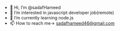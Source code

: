 - 👋 Hi, I’m @sadafHameed
- 👀 I’m interested in javascript developer job(remote)
- 🌱 I’m currently learning node.js
- 📫 How to reach me-> sadafhameed46@gmail.com

<!---
saddafdev/saddafdev is a ✨ special ✨ repository because its `README.md` (this file) appears on your GitHub profile.
You can click the Preview link to take a look at your changes.
--->
